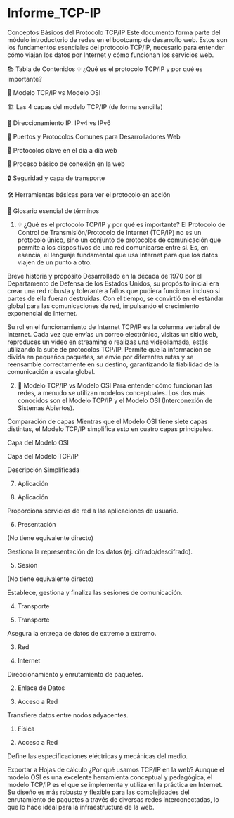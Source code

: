 # Informe_TCP-IP


Conceptos Básicos del Protocolo TCP/IP
Este documento forma parte del módulo introductorio de redes en el bootcamp de desarrollo web. Estos son los fundamentos esenciales del protocolo TCP/IP, necesario para entender cómo viajan los datos por Internet y cómo funcionan los servicios web.

📚 Tabla de Contenidos
💡 ¿Qué es el protocolo TCP/IP y por qué es importante?

🤝 Modelo TCP/IP vs Modelo OSI

🏗️ Las 4 capas del modelo TCP/IP (de forma sencilla)

📡 Direccionamiento IP: IPv4 vs IPv6

🚪 Puertos y Protocolos Comunes para Desarrolladores Web

🔑 Protocolos clave en el día a día web

🔄 Proceso básico de conexión en la web

🔒 Seguridad y capa de transporte

🛠️ Herramientas básicas para ver el protocolo en acción

📖 Glosario esencial de términos

1. 💡 ¿Qué es el protocolo TCP/IP y por qué es importante?
El Protocolo de Control de Transmisión/Protocolo de Internet (TCP/IP) no es un protocolo único, sino un conjunto de protocolos de comunicación que permite a los dispositivos de una red comunicarse entre sí. Es, en esencia, el lenguaje fundamental que usa Internet para que los datos viajen de un punto a otro.

Breve historia y propósito
Desarrollado en la década de 1970 por el Departamento de Defensa de los Estados Unidos, su propósito inicial era crear una red robusta y tolerante a fallos que pudiera funcionar incluso si partes de ella fueran destruidas. Con el tiempo, se convirtió en el estándar global para las comunicaciones de red, impulsando el crecimiento exponencial de Internet.

Su rol en el funcionamiento de Internet
TCP/IP es la columna vertebral de Internet. Cada vez que envías un correo electrónico, visitas un sitio web, reproduces un video en streaming o realizas una videollamada, estás utilizando la suite de protocolos TCP/IP. Permite que la información se divida en pequeños paquetes, se envíe por diferentes rutas y se reensamble correctamente en su destino, garantizando la fiabilidad de la comunicación a escala global.

2. 🤝 Modelo TCP/IP vs Modelo OSI
Para entender cómo funcionan las redes, a menudo se utilizan modelos conceptuales. Los dos más conocidos son el Modelo TCP/IP y el Modelo OSI (Interconexión de Sistemas Abiertos).

Comparación de capas
Mientras que el Modelo OSI tiene siete capas distintas, el Modelo TCP/IP simplifica esto en cuatro capas principales.

Capa del Modelo OSI

Capa del Modelo TCP/IP

Descripción Simplificada

7. Aplicación

4. Aplicación

Proporciona servicios de red a las aplicaciones de usuario.

6. Presentación

(No tiene equivalente directo)

Gestiona la representación de los datos (ej. cifrado/descifrado).

5. Sesión

(No tiene equivalente directo)

Establece, gestiona y finaliza las sesiones de comunicación.

4. Transporte

3. Transporte

Asegura la entrega de datos de extremo a extremo.

3. Red

2. Internet

Direccionamiento y enrutamiento de paquetes.

2. Enlace de Datos

1. Acceso a Red

Transfiere datos entre nodos adyacentes.

1. Física

1. Acceso a Red

Define las especificaciones eléctricas y mecánicas del medio.


Exportar a Hojas de cálculo
¿Por qué usamos TCP/IP en la web?
Aunque el modelo OSI es una excelente herramienta conceptual y pedagógica, el modelo TCP/IP es el que se implementa y utiliza en la práctica en Internet. Su diseño es más robusto y flexible para las complejidades del enrutamiento de paquetes a través de diversas redes interconectadas, lo que lo hace ideal para la infraestructura de la web.
